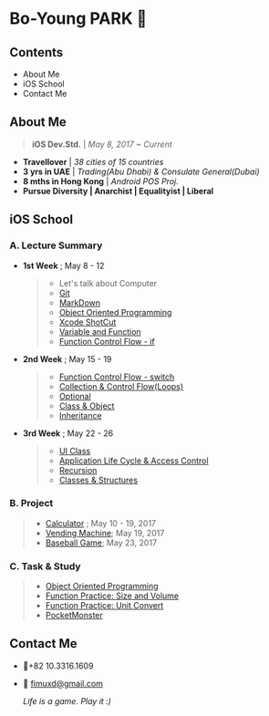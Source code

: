 # Bo-Young PARK 


## Contents

- About Me
- iOS School
- Contact Me

## About Me

> **iOS Dev.Std.** | *May 8, 2017 ~ Current*

- **Travellover** | *38 cities of  15 countries*
- **3 yrs in UAE** | *Trading(Abu Dhabi) & Consulate General(Dubai)*
- **8 mths in Hong Kong** | *Android POS Proj.*
- **Pursue Diversity | Anarchist | Equalityist | Liberal** 


## iOS School

### A. Lecture Summary
- **1st Week** ; May 8 - 12

	> * Let's talk about Computer
	> * [Git](https://github.com/fimuxd/iOS_Campus/tree/master/A_LectureSummary/170509)
	> * [MarkDown](https://github.com/fimuxd/iOS_Campus/tree/master/A_LectureSummary/170510/MarkDown)
	> * [Object Oriented Programming](https://github.com/fimuxd/iOS_Campus/tree/master/A_LectureSummary/170510/ObjectOrientedProgramming)
	> * [Xcode ShotCut](https://github.com/fimuxd/iOS_Campus/tree/master/A_LectureSummary/170510/XcodeShotCut)
	> * [Variable and Function](https://github.com/fimuxd/iOS_Campus/tree/master/A_LectureSummary/170511/FuncAndVar)
	> * [Function Control Flow - if](https://github.com/fimuxd/iOS_Campus/tree/master/A_LectureSummary/170512)

- **2nd Week** ; May 15 - 19
	> * [Function Control Flow - switch](https://github.com/fimuxd/iOS_Campus/tree/master/A_LectureSummary/170515)
	> * [Collection & Control Flow(Loops)](https://github.com/fimuxd/iOS_Campus/tree/master/A_LectureSummary/170516)
	> * [Optional](https://github.com/fimuxd/iOS_Campus/tree/master/A_LectureSummary/170517/Optional)
	> * [Class & Object](https://github.com/fimuxd/iOS_Campus/tree/master/A_LectureSummary/170517/Class%20and%20Object)
	> * [Inheritance](https://github.com/fimuxd/iOS_Campus/tree/master/A_LectureSummary/170518)

- **3rd Week** ; May 22 - 26
	> * [UI Class](https://github.com/fimuxd/iOS_Campus/tree/master/A_LectureSummary/170520)
	> * [Application Life Cycle & Access Control](https://github.com/fimuxd/iOS_Campus/tree/master/A_LectureSummary/170523)
	> * [Recursion](https://github.com/fimuxd/iOS_Campus/tree/master/A_LectureSummary/170524/Recursion)
	> * [Classes & Structures](https://github.com/fimuxd/iOS_Campus/tree/master/A_LectureSummary/170524/Classes%20and%20Structures)
	


### B. Project

> * [Calculator](https://github.com/fimuxd/iOS_Campus/tree/master/B_Project/170510_Calculator%20Practice) ; May 10 - 19, 2017
> * [Vending Machine](https://github.com/fimuxd/iOS_Campus/blob/master/A_LectureSummary/170517/Class%20and%20Object/VendingMachine/VendingMachine/ViewController.swift); May 19, 2017
> * [Baseball Game](https://github.com/fimuxd/iOS_Campus/tree/master/A_LectureSummary/170523/BaseBall); May 23, 2017


### C. Task & Study
> * [Object Oriented Programming](https://github.com/fimuxd/iOS_Campus/blob/master/C_Task/객체지향형%20프로그래밍_170510/Task_170510)
> * [Function Practice: Size and Volume](https://github.com/fimuxd/iOS_Campus/blob/master/C_Task/함수연습_170512/ShapePractice.playground/Contents.swift)
> * [Function Practice: Unit Convert](https://github.com/fimuxd/iOS_Campus/blob/master/C_Task/함수연습_170512/Toolbox.playground/Contents.swift)
> * [PocketMonster](https://github.com/fimuxd/iOS_Campus/tree/master/A_LectureSummary/170517/Class%20and%20Object/PocketMonster/PocketMonster)




## Contact Me
- 📱+82 10.3316.1609
- 📧 fimuxd@gmail.com

	*Life is a game. Play it :)* 

